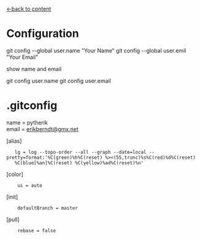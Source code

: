 [←back to content](https://github.com/pytherik/learning-git/wiki/Content)
# Configuration

git config --global user.name "Your Name"
git config --global user.emil "Your Email"

show name and email

git config user.name
git config user.email

# .gitconfig


name = pytherik  
email = erikberndt@gmx.net  


[alias]  

       lg = log --topo-order --all --graph --date=local --pretty=format:'%C(green)%h%C(reset) %><(55,trunc)%s%C(red)%d%C(reset) 
       %C(blue[%an]%C(reset) %C(yellow)%ad%C(reset)%n' 

[color]  

        ui = auto  
[init]  

        defaultBranch = master

[pull]

        rebase = false

